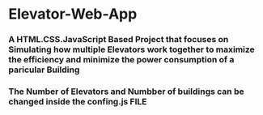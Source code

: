 # Elevator-Web-App
### A HTML.CSS.JavaScript Based Project that focuses on Simulating how multiple Elevators work together to maximize the efficiency and minimize the power consumption of  a paricular Building
### The Number of Elevators and Numbber of buildings can be changed inside the confing.js FILE
